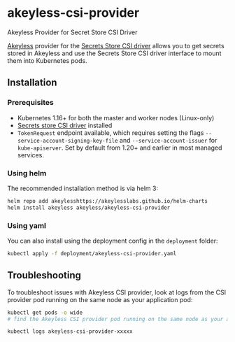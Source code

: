 # akeyless-csi-provider
Akeyless Provider for Secret Store CSI Driver

[Akeyless](https://www.akeyless.io/) provider for the [Secrets Store CSI driver](https://github.com/kubernetes-sigs/secrets-store-csi-driver) allows you to get secrets stored in Akeyless and use the Secrets Store CSI driver interface to mount them into Kubernetes pods.

## Installation

### Prerequisites

* Kubernetes 1.16+ for both the master and worker nodes (Linux-only)
* [Secrets store CSI driver](https://secrets-store-csi-driver.sigs.k8s.io/getting-started/installation.html) installed
* `TokenRequest` endpoint available, which requires setting the flags
  `--service-account-signing-key-file` and `--service-account-issuer` for
  `kube-apiserver`. Set by default from 1.20+ and earlier in most managed services.

### Using helm

The recommended installation method is via helm 3:

```bash
helm repo add akeylesshttps://akeylesslabs.github.io/helm-charts
helm install akeyless akeyless/akeyless-csi-provider
```

### Using yaml

You can also install using the deployment config in the `deployment` folder:

```bash
kubectl apply -f deployment/akeyless-csi-provider.yaml
```

## Troubleshooting

To troubleshoot issues with Akeyless CSI provider, look at logs from the CSI provider pod running on the same node as your application pod:

  ```bash
  kubectl get pods -o wide
  # find the Akeyless CSI provider pod running on the same node as your application pod

  kubectl logs akeyless-csi-provider-xxxxx
  ```
